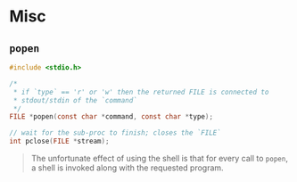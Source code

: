 # Misc

## `popen`

```c
#include <stdio.h>

/*
 * if `type` == 'r' or 'w' then the returned FILE is connected to 
 * stdout/stdin of the `command`
 */
FILE *popen(const char *command, const char *type);

// wait for the sub-proc to finish; closes the `FILE`
int pclose(FILE *stream);
```

> The unfortunate effect of using the shell is that for every call to `popen`, a shell is invoked along with the requested program.

